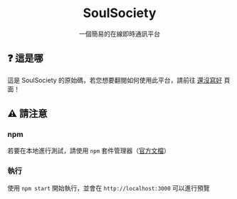 <h1 align="center">
    SoulSociety
</h1>
<p align="center">一個簡易的在線即時通訊平台</p>

## ❓ 這是哪

這是 SoulSociety 的原始碼，若您想要翻閱如何使用此平台，請前往 [還沒寫好]() 頁面！

## ⚠️ 請注意

### npm

若要在本地進行測試，請使用 `npm` 套件管理器（[官方文檔](https://docs.npmjs.com/)）

### 執行

使用 `npm start` 開始執行，並會在 `http://localhost:3000` 可以進行預覽
